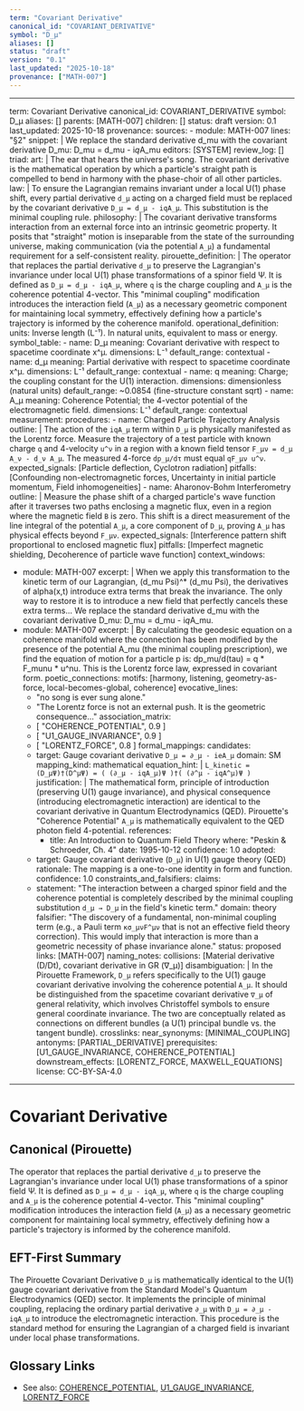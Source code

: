 ```yaml
---
term: "Covariant Derivative"
canonical_id: "COVARIANT_DERIVATIVE"
symbol: "D_μ"
aliases: []
status: "draft"
version: "0.1"
last_updated: "2025-10-18"
provenance: ["MATH-007"]
---
```


---
term: Covariant Derivative
canonical_id: COVARIANT_DERIVATIVE
symbol: D_μ
aliases: []
parents: [MATH-007]
children: []
status: draft
version: 0.1
last_updated: 2025-10-18
provenance:
  sources:
    - module: MATH-007
      lines: "§2"
      snippet: |
        We replace the standard derivative d_mu with the covariant derivative D_mu:
        D_mu = d_mu - i*q*A_mu
  editors: [SYSTEM]
  review_log: []
triad:
  art: |
    The ear that hears the universe's song. The covariant derivative is the mathematical operation by which a particle's straight path is compelled to bend in harmony with the phase-choir of all other particles.
  law: |
    To ensure the Lagrangian remains invariant under a local U(1) phase shift, every partial derivative `d_μ` acting on a charged field must be replaced by the covariant derivative `D_μ = d_μ - iqA_μ`. This substitution is the minimal coupling rule.
  philosophy: |
    The covariant derivative transforms interaction from an external force into an intrinsic geometric property. It posits that "straight" motion is inseparable from the state of the surrounding universe, making communication (via the potential `A_μ`) a fundamental requirement for a self-consistent reality.
pirouette_definition: |
  The operator that replaces the partial derivative `d_μ` to preserve the Lagrangian's invariance under local U(1) phase transformations of a spinor field Ψ. It is defined as `D_μ = d_μ - iqA_μ`, where `q` is the charge coupling and `A_μ` is the coherence potential 4-vector. This "minimal coupling" modification introduces the interaction field (`A_μ`) as a necessary geometric component for maintaining local symmetry, effectively defining how a particle's trajectory is informed by the coherence manifold.
operational_definition:
  units: Inverse length (L⁻¹). In natural units, equivalent to mass or energy.
  symbol_table:
    - name: D_μ
      meaning: Covariant derivative with respect to spacetime coordinate x^μ.
      dimensions: L⁻¹
      default_range: contextual
    - name: d_μ
      meaning: Partial derivative with respect to spacetime coordinate x^μ.
      dimensions: L⁻¹
      default_range: contextual
    - name: q
      meaning: Charge; the coupling constant for the U(1) interaction.
      dimensions: dimensionless (natural units)
      default_range: ~0.0854 (fine-structure constant sqrt)
    - name: A_μ
      meaning: Coherence Potential; the 4-vector potential of the electromagnetic field.
      dimensions: L⁻¹
      default_range: contextual
  measurement:
    procedures:
      - name: Charged Particle Trajectory Analysis
        outline: |
          The action of the `iqA_μ` term within `D_μ` is physically manifested as the Lorentz force. Measure the trajectory of a test particle with known charge `q` and 4-velocity `u^ν` in a region with a known field tensor `F_μν = d_μ A_ν - d_ν A_μ`. The measured 4-force `dp_μ/dτ` must equal `qF_μν u^ν`.
        expected_signals: [Particle deflection, Cyclotron radiation]
        pitfalls: [Confounding non-electromagnetic forces, Uncertainty in initial particle momentum, Field inhomogeneities]
      - name: Aharonov-Bohm Interferometry
        outline: |
          Measure the phase shift of a charged particle's wave function after it traverses two paths enclosing a magnetic flux, even in a region where the magnetic field `B` is zero. This shift is a direct measurement of the line integral of the potential `A_μ`, a core component of `D_μ`, proving `A_μ` has physical effects beyond `F_μν`.
        expected_signals: [Interference pattern shift proportional to enclosed magnetic flux]
        pitfalls: [Imperfect magnetic shielding, Decoherence of particle wave function]
context_windows:
  - module: MATH-007
    excerpt: |
      When we apply this transformation to the kinetic term of our Lagrangian, (d_mu Psi)^* (d_mu Psi), the derivatives of alpha(x,t) introduce extra terms that break the invariance. The only way to restore it is to introduce a new field that perfectly cancels these extra terms... We replace the standard derivative d_mu with the covariant derivative D_mu: D_mu = d_mu - i*q*A_mu.
  - module: MATH-007
    excerpt: |
      By calculating the geodesic equation on a coherence manifold where the connection has been modified by the presence of the potential A_mu (the minimal coupling prescription), we find the equation of motion for a particle p is: dp_mu/d(tau) = q * F_munu * u^nu. This is the Lorentz force law, expressed in covariant form.
poetic_connections:
  motifs: [harmony, listening, geometry-as-force, local-becomes-global, coherence]
  evocative_lines:
    - "no song is ever sung alone."
    - "The Lorentz force is not an external push. It is the geometric consequence..."
  association_matrix:
    - [ "COHERENCE_POTENTIAL", 0.9 ]
    - [ "U1_GAUGE_INVARIANCE", 0.9 ]
    - [ "LORENTZ_FORCE", 0.8 ]
formal_mappings:
  candidates:
    - target: Gauge covariant derivative `D_μ = ∂_μ - ieA_μ`
      domain: SM
      mapping_kind: mathematical
      equation_hint: |
        `L_kinetic = (D_μΨ)†(D^μΨ) = ( (∂_μ - iqA_μ)Ψ )†( (∂^μ - iqA^μ)Ψ )`
      justification: |
        The mathematical form, principle of introduction (preserving U(1) gauge invariance), and physical consequence (introducing electromagnetic interaction) are identical to the covariant derivative in Quantum Electrodynamics (QED). Pirouette's "Coherence Potential" `A_μ` is mathematically equivalent to the QED photon field 4-potential.
      references:
        - title: An Introduction to Quantum Field Theory
          where: "Peskin & Schroeder, Ch. 4"
          date: 1995-10-12
      confidence: 1.0
  adopted:
    - target: Gauge covariant derivative (`D_μ`) in U(1) gauge theory (QED)
      rationale: The mapping is a one-to-one identity in form and function.
      confidence: 1.0
constraints_and_falsifiers:
  claims:
    - statement: "The interaction between a charged spinor field and the coherence potential is completely described by the minimal coupling substitution `d_μ → D_μ` in the field's kinetic term."
      domain: theory
      falsifier: "The discovery of a fundamental, non-minimal coupling term (e.g., a Pauli term `κσ_μνF^μν` that is not an effective field theory correction). This would imply that interaction is more than a geometric necessity of phase invariance alone."
      status: proposed
      links: [MATH-007]
naming_notes:
  collisions: [Material derivative (D/Dt), covariant derivative in GR (∇_μ)]
  disambiguation: |
    In the Pirouette Framework, `D_μ` refers specifically to the U(1) gauge covariant derivative involving the coherence potential `A_μ`. It should be distinguished from the spacetime covariant derivative `∇_μ` of general relativity, which involves Christoffel symbols to ensure general coordinate invariance. The two are conceptually related as connections on different bundles (a U(1) principal bundle vs. the tangent bundle).
crosslinks:
  near_synonyms: [MINIMAL_COUPLING]
  antonyms: [PARTIAL_DERIVATIVE]
  prerequisites: [U1_GAUGE_INVARIANCE, COHERENCE_POTENTIAL]
  downstream_effects: [LORENTZ_FORCE, MAXWELL_EQUATIONS]
license: CC-BY-SA-4.0
---

# Covariant Derivative

## Canonical (Pirouette)
The operator that replaces the partial derivative `d_μ` to preserve the Lagrangian's invariance under local U(1) phase transformations of a spinor field Ψ. It is defined as `D_μ = d_μ - iqA_μ`, where `q` is the charge coupling and `A_μ` is the coherence potential 4-vector. This "minimal coupling" modification introduces the interaction field (`A_μ`) as a necessary geometric component for maintaining local symmetry, effectively defining how a particle's trajectory is informed by the coherence manifold.

## EFT-First Summary
The Pirouette Covariant Derivative `D_μ` is mathematically identical to the U(1) gauge covariant derivative from the Standard Model's Quantum Electrodynamics (QED) sector. It implements the principle of minimal coupling, replacing the ordinary partial derivative `∂_μ` with `D_μ = ∂_μ - iqA_μ` to introduce the electromagnetic interaction. This procedure is the standard method for ensuring the Lagrangian of a charged field is invariant under local phase transformations.

## Glossary Links
- See also: [COHERENCE_POTENTIAL](link), [U1_GAUGE_INVARIANCE](link), [LORENTZ_FORCE](link)